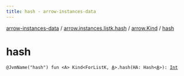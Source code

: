 ```yaml
---
title: hash - arrow-instances-data
---
```


[arrow-instances-data](../../index.html) / [arrow.instances.listk.hash](../index.html) / [arrow.Kind](index.html) / [hash](./hash.html)

# hash

`@JvmName("hash") fun <A> Kind<ForListK, `[`A`](hash.html#A)`>.hash(HA: Hash<`[`A`](hash.html#A)`>): `[`Int`](https://kotlinlang.org/api/latest/jvm/stdlib/kotlin/-int/index.html)